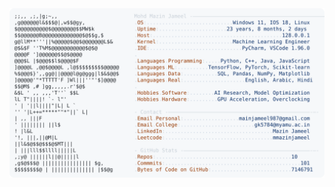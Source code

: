 <picture>
  <source srcset="https://raw.githubusercontent.com/mmazinjameel/mmazinjameel/main/dark_mode.svg?v=1751858313" media="(prefers-color-scheme: dark)">
  <img src="https://raw.githubusercontent.com/mmazinjameel/mmazinjameel/main/light_mode.svg?v=1751858313">
</picture>
